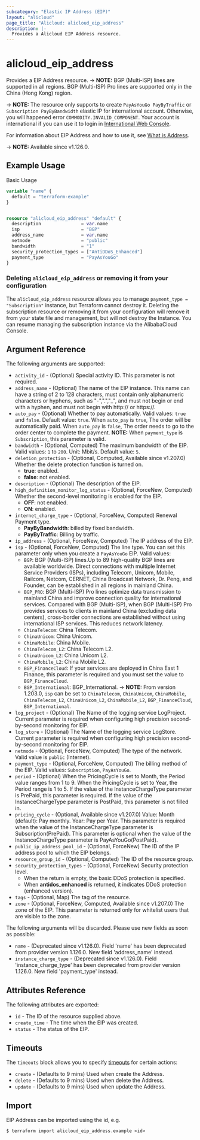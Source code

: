 ```yaml
---
subcategory: "Elastic IP Address (EIP)"
layout: "alicloud"
page_title: "Alicloud: alicloud_eip_address"
description: |-
  Provides a Alicloud EIP Address resource.
---
```


# alicloud_eip_address

Provides a EIP Address resource. -> **NOTE:** BGP (Multi-ISP) lines are supported in all regions. BGP (Multi-ISP) Pro lines are supported only in the China (Hong Kong) region.

-> **NOTE:** The resource only supports to create `PayAsYouGo PayByTraffic`  or `Subscription PayByBandwidth` elastic IP for international account. Otherwise, you will happened error `COMMODITY.INVALID_COMPONENT`.
Your account is international if you can use it to login in [International Web Console](https://account.alibabacloud.com/login/login.htm).

For information about EIP Address and how to use it, see [What is Address](https://www.alibabacloud.com/help/en/doc-detail/36016.htm).

-> **NOTE:** Available since v1.126.0.

## Example Usage

Basic Usage

```terraform
variable "name" {
  default = "terraform-example"
}


resource "alicloud_eip_address" "default" {
  description               = var.name
  isp                       = "BGP"
  address_name              = var.name
  netmode                   = "public"
  bandwidth                 = "1"
  security_protection_types = ["AntiDDoS_Enhanced"]
  payment_type              = "PayAsYouGo"
}
```

### Deleting `alicloud_eip_address` or removing it from your configuration

The `alicloud_eip_address` resource allows you to manage  `payment_type = "Subscription"`  instance, but Terraform cannot destroy it.
Deleting the subscription resource or removing it from your configuration will remove it from your state file and management, but will not destroy the Instance.
You can resume managing the subscription instance via the AlibabaCloud Console.

## Argument Reference

The following arguments are supported:
* `activity_id` - (Optional) Special activity ID. This parameter is not required.
* `address_name` - (Optional) The name of the EIP instance. This name can have a string of 2 to 128 characters, must contain only alphanumeric characters or hyphens, such as "-",".","_", and must not begin or end with a hyphen, and must not begin with http:// or https://.
* `auto_pay` - (Optional) Whether to pay automatically. Valid values: `true` and `false`. Default value: `true`. When `auto_pay` is `true`, The order will be automatically paid. When `auto_pay` is `false`, The order needs to go to the order center to complete the payment. **NOTE:** When `payment_type` is `Subscription`, this parameter is valid.
* `bandwidth` - (Optional, Computed) The maximum bandwidth of the EIP. Valid values: `1` to `200`. Unit: Mbit/s. Default value: `5`.
* `deletion_protection` - (Optional, Computed, Available since v1.207.0) Whether the delete protection function is turned on.
  - **true**: enabled.
  - **false**: not enabled.
* `description` - (Optional) The description of the EIP.
* `high_definition_monitor_log_status` - (Optional, ForceNew, Computed) Whether the second-level monitoring is enabled for the EIP.
  - **OFF**: not enabled.
  - **ON**: enabled.
* `internet_charge_type` - (Optional, ForceNew, Computed) Renewal Payment type.
  - **PayByBandwidth**: billed by fixed bandwidth.
  - **PayByTraffic**: Billing by traffic.
* `ip_address` - (Optional, ForceNew, Computed) The IP address of the EIP.
* `isp` - (Optional, ForceNew, Computed) The line type. You can set this parameter only when you create a `PayAsYouGo` EIP. Valid values: 
  - `BGP`: BGP (Multi-ISP) lines.Up to 89 high-quality BGP lines are available worldwide. Direct connections with multiple Internet Service Providers (ISPs), including Telecom, Unicom, Mobile, Railcom, Netcom, CERNET, China Broadcast Network, Dr. Peng, and Founder, can be established in all regions in mainland China.
  - `BGP_PRO`: BGP (Multi-ISP) Pro lines optimize data transmission to mainland China and improve connection quality for international services. Compared with BGP (Multi-ISP), when BGP (Multi-ISP) Pro provides services to clients in mainland China (excluding data centers), cross-border connections are established without using international ISP services. This reduces network latency.
  - `ChinaTelecom`: China Telecom.
  - `ChinaUnicom`: China Unicom.
  - `ChinaMobile`: China Mobile.
  - `ChinaTelecom_L2`: China Telecom L2.
  - `ChinaUnicom_L2`: China Unicom L2.
  - `ChinaMobile_L2`: China Mobile L2.
  - `BGP_FinanceCloud`: If your services are deployed in China East 1 Finance, this parameter is required and you must set the value to `BGP_FinanceCloud`.
  - `BGP_International`: BGP_International.
-> **NOTE:** From version 1.203.0, `isp` can be set to `ChinaTelecom`, `ChinaUnicom`, `ChinaMobile`, `ChinaTelecom_L2`, `ChinaUnicom_L2`, `ChinaMobile_L2`, `BGP_FinanceCloud`, `BGP_International`.
* `log_project` - (Optional) The Name of the logging service LogProject. Current parameter is required when configuring high precision second-by-second monitoring for EIP.
* `log_store` - (Optional) The Name of the logging service LogStore. Current parameter is required when configuring high precision second-by-second monitoring for EIP.
* `netmode` - (Optional, ForceNew, Computed) The type of the network. Valid value is `public` (Internet).
* `payment_type` - (Optional, ForceNew, Computed) The billing method of the EIP. Valid values:  `Subscription`, `PayAsYouGo`.
* `period` - (Optional) When the PricingCycle is set to Month, the Period value ranges from 1 to 9.  When the PricingCycle is set to Year, the Period range is 1 to 5.  If the value of the InstanceChargeType parameter is PrePaid, this parameter is required. If the value of the InstanceChargeType parameter is PostPaid, this parameter is not filled in.
* `pricing_cycle` - (Optional, Available since v1.207.0) Value: Month (default): Pay monthly. Year: Pay per Year. This parameter is required when the value of the InstanceChargeType parameter is Subscription(PrePaid). This parameter is optional when the value of the InstanceChargeType parameter is PayAsYouGo(PostPaid).
* `public_ip_address_pool_id` - (Optional, ForceNew) The ID of the IP address pool to which the EIP belongs.
* `resource_group_id` - (Optional, Computed) The ID of the resource group.
* `security_protection_types` - (Optional, ForceNew) Security protection level.
  - When the return is empty, the basic DDoS protection is specified.
  - When **antidos_enhanced** is returned, it indicates DDoS protection (enhanced version).
* `tags` - (Optional, Map) The tag of the resource.
* `zone` - (Optional, ForceNew, Computed, Available since v1.207.0) The zone of the EIP.  This parameter is returned only for whitelist users that are visible to the zone.

The following arguments will be discarded. Please use new fields as soon as possible:
* `name` - (Deprecated since v1.126.0). Field 'name' has been deprecated from provider version 1.126.0. New field 'address_name' instead.
* `instance_charge_type` - (Deprecated since v1.126.0). Field 'instance_charge_type' has been deprecated from provider version 1.126.0. New field 'payment_type' instead.

## Attributes Reference

The following attributes are exported:
* `id` - The ID of the resource supplied above.
* `create_time` - The time when the EIP was created.
* `status` - The status of the EIP.

## Timeouts

The `timeouts` block allows you to specify [timeouts](https://www.terraform.io/docs/configuration-0-11/resources.html#timeouts) for certain actions:
* `create` - (Defaults to 9 mins) Used when create the Address.
* `delete` - (Defaults to 9 mins) Used when delete the Address.
* `update` - (Defaults to 9 mins) Used when update the Address.

## Import

EIP Address can be imported using the id, e.g.

```shell
$ terraform import alicloud_eip_address.example <id>
```